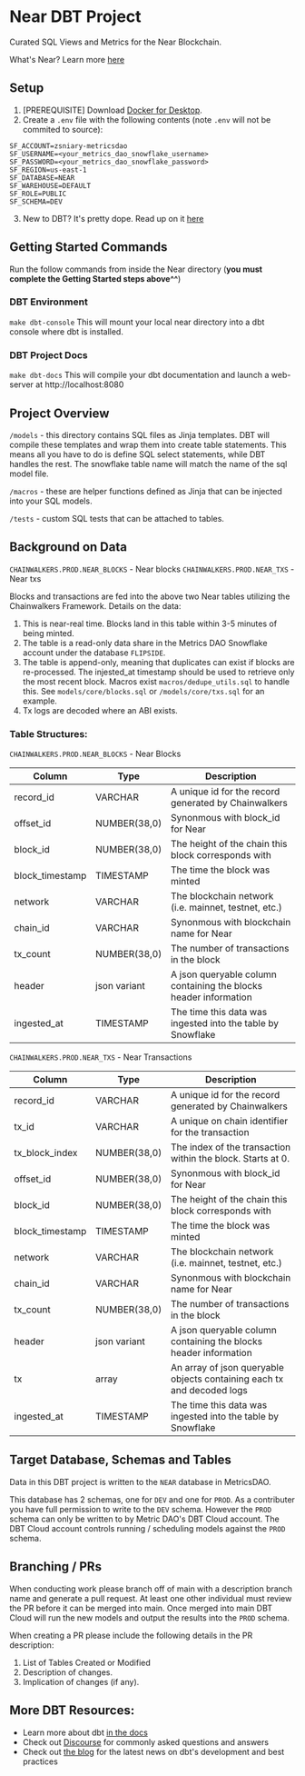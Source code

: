 # Near DBT Project

Curated SQL Views and Metrics for the Near Blockchain.

What's Near? Learn more [here](https://www.near.one/)

## Setup

1. [PREREQUISITE] Download [Docker for Desktop](https://www.docker.com/products/docker-desktop).
2. Create a `.env` file with the following contents (note `.env` will not be commited to source):

```
SF_ACCOUNT=zsniary-metricsdao
SF_USERNAME=<your_metrics_dao_snowflake_username>
SF_PASSWORD=<your_metrics_dao_snowflake_password>
SF_REGION=us-east-1
SF_DATABASE=NEAR
SF_WAREHOUSE=DEFAULT
SF_ROLE=PUBLIC
SF_SCHEMA=DEV
```

3. New to DBT? It's pretty dope. Read up on it [here](https://www.getdbt.com/docs/)

## Getting Started Commands

Run the follow commands from inside the Near directory (**you must complete the Getting Started steps above^^**)

### DBT Environment

`make dbt-console`
This will mount your local near directory into a dbt console where dbt is installed.

### DBT Project Docs

`make dbt-docs`
This will compile your dbt documentation and launch a web-server at http://localhost:8080

## Project Overview

`/models` - this directory contains SQL files as Jinja templates. DBT will compile these templates and wrap them into create table statements. This means all you have to do is define SQL select statements, while DBT handles the rest. The snowflake table name will match the name of the sql model file.

`/macros` - these are helper functions defined as Jinja that can be injected into your SQL models.

`/tests` - custom SQL tests that can be attached to tables.

## Background on Data

`CHAINWALKERS.PROD.NEAR_BLOCKS` - Near blocks
`CHAINWALKERS.PROD.NEAR_TXS` - Near txs

Blocks and transactions are fed into the above two Near tables utilizing the Chainwalkers Framework. Details on the data:

1. This is near-real time. Blocks land in this table within 3-5 minutes of being minted.
2. The table is a read-only data share in the Metrics DAO Snowflake account under the database `FLIPSIDE`.
3. The table is append-only, meaning that duplicates can exist if blocks are re-processed. The injested_at timestamp should be used to retrieve only the most recent block. Macros exist `macros/dedupe_utils.sql` to handle this. See `models/core/blocks.sql` or `/models/core/txs.sql` for an example.
4. Tx logs are decoded where an ABI exists.

### Table Structures:

`CHAINWALKERS.PROD.NEAR_BLOCKS` - Near Blocks

| Column          | Type         | Description                                                      |
| --------------- | ------------ | ---------------------------------------------------------------- |
| record_id       | VARCHAR      | A unique id for the record generated by Chainwalkers             |
| offset_id       | NUMBER(38,0) | Synonmous with block_id for Near                                 |
| block_id        | NUMBER(38,0) | The height of the chain this block corresponds with              |
| block_timestamp | TIMESTAMP    | The time the block was minted                                    |
| network         | VARCHAR      | The blockchain network (i.e. mainnet, testnet, etc.)             |
| chain_id        | VARCHAR      | Synonmous with blockchain name for Near                          |
| tx_count        | NUMBER(38,0) | The number of transactions in the block                          |
| header          | json variant | A json queryable column containing the blocks header information |
| ingested_at     | TIMESTAMP    | The time this data was ingested into the table by Snowflake      |

`CHAINWALKERS.PROD.NEAR_TXS` - Near Transactions

| Column          | Type         | Description                                                            |
| --------------- | ------------ | ---------------------------------------------------------------------- |
| record_id       | VARCHAR      | A unique id for the record generated by Chainwalkers                   |
| tx_id           | VARCHAR      | A unique on chain identifier for the transaction                       |
| tx_block_index  | NUMBER(38,0) | The index of the transaction within the block. Starts at 0.            |
| offset_id       | NUMBER(38,0) | Synonmous with block_id for Near                                       |
| block_id        | NUMBER(38,0) | The height of the chain this block corresponds with                    |
| block_timestamp | TIMESTAMP    | The time the block was minted                                          |
| network         | VARCHAR      | The blockchain network (i.e. mainnet, testnet, etc.)                   |
| chain_id        | VARCHAR      | Synonmous with blockchain name for Near                                |
| tx_count        | NUMBER(38,0) | The number of transactions in the block                                |
| header          | json variant | A json queryable column containing the blocks header information       |
| tx              | array        | An array of json queryable objects containing each tx and decoded logs |
| ingested_at     | TIMESTAMP    | The time this data was ingested into the table by Snowflake            |

## Target Database, Schemas and Tables

Data in this DBT project is written to the `NEAR` database in MetricsDAO.

This database has 2 schemas, one for `DEV` and one for `PROD`. As a contributer you have full permission to write to the `DEV` schema. However the `PROD` schema can only be written to by Metric DAO's DBT Cloud account. The DBT Cloud account controls running / scheduling models against the `PROD` schema.

## Branching / PRs

When conducting work please branch off of main with a description branch name and generate a pull request. At least one other individual must review the PR before it can be merged into main. Once merged into main DBT Cloud will run the new models and output the results into the `PROD` schema.

When creating a PR please include the following details in the PR description:

1. List of Tables Created or Modified
2. Description of changes.
3. Implication of changes (if any).

## More DBT Resources:

- Learn more about dbt [in the docs](https://docs.getdbt.com/docs/introduction)
- Check out [Discourse](https://discourse.getdbt.com/) for commonly asked questions and answers
- Check out [the blog](https://blog.getdbt.com/) for the latest news on dbt's development and best practices
